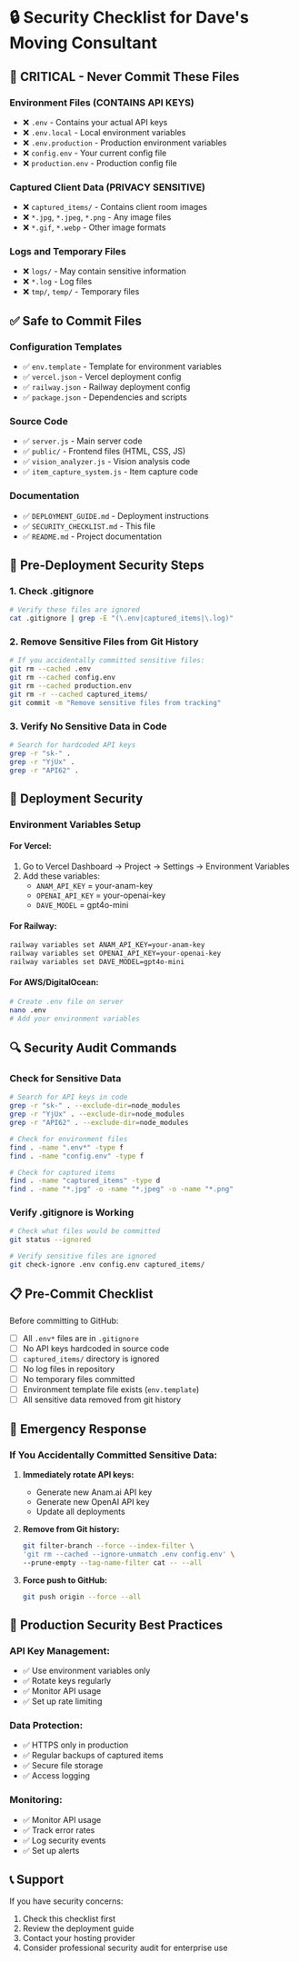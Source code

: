 # 🔒 Security Checklist for Dave's Moving Consultant

## 🚨 CRITICAL - Never Commit These Files

### **Environment Files (CONTAINS API KEYS)**
- ❌ `.env` - Contains your actual API keys
- ❌ `.env.local` - Local environment variables
- ❌ `.env.production` - Production environment variables
- ❌ `config.env` - Your current config file
- ❌ `production.env` - Production config file

### **Captured Client Data (PRIVACY SENSITIVE)**
- ❌ `captured_items/` - Contains client room images
- ❌ `*.jpg`, `*.jpeg`, `*.png` - Any image files
- ❌ `*.gif`, `*.webp` - Other image formats

### **Logs and Temporary Files**
- ❌ `logs/` - May contain sensitive information
- ❌ `*.log` - Log files
- ❌ `tmp/`, `temp/` - Temporary files

## ✅ Safe to Commit Files

### **Configuration Templates**
- ✅ `env.template` - Template for environment variables
- ✅ `vercel.json` - Vercel deployment config
- ✅ `railway.json` - Railway deployment config
- ✅ `package.json` - Dependencies and scripts

### **Source Code**
- ✅ `server.js` - Main server code
- ✅ `public/` - Frontend files (HTML, CSS, JS)
- ✅ `vision_analyzer.js` - Vision analysis code
- ✅ `item_capture_system.js` - Item capture code

### **Documentation**
- ✅ `DEPLOYMENT_GUIDE.md` - Deployment instructions
- ✅ `SECURITY_CHECKLIST.md` - This file
- ✅ `README.md` - Project documentation

## 🔧 Pre-Deployment Security Steps

### **1. Check .gitignore**
```bash
# Verify these files are ignored
cat .gitignore | grep -E "(\.env|captured_items|\.log)"
```

### **2. Remove Sensitive Files from Git History**
```bash
# If you accidentally committed sensitive files:
git rm --cached .env
git rm --cached config.env
git rm --cached production.env
git rm -r --cached captured_items/
git commit -m "Remove sensitive files from tracking"
```

### **3. Verify No Sensitive Data in Code**
```bash
# Search for hardcoded API keys
grep -r "sk-" .
grep -r "YjUx" .
grep -r "API62" .
```

## 🚀 Deployment Security

### **Environment Variables Setup**

#### **For Vercel:**
1. Go to Vercel Dashboard → Project → Settings → Environment Variables
2. Add these variables:
   - `ANAM_API_KEY` = your-anam-key
   - `OPENAI_API_KEY` = your-openai-key
   - `DAVE_MODEL` = gpt4o-mini

#### **For Railway:**
```bash
railway variables set ANAM_API_KEY=your-anam-key
railway variables set OPENAI_API_KEY=your-openai-key
railway variables set DAVE_MODEL=gpt4o-mini
```

#### **For AWS/DigitalOcean:**
```bash
# Create .env file on server
nano .env
# Add your environment variables
```

## 🔍 Security Audit Commands

### **Check for Sensitive Data**
```bash
# Search for API keys in code
grep -r "sk-" . --exclude-dir=node_modules
grep -r "YjUx" . --exclude-dir=node_modules
grep -r "API62" . --exclude-dir=node_modules

# Check for environment files
find . -name ".env*" -type f
find . -name "config.env" -type f

# Check for captured items
find . -name "captured_items" -type d
find . -name "*.jpg" -o -name "*.jpeg" -o -name "*.png"
```

### **Verify .gitignore is Working**
```bash
# Check what files would be committed
git status --ignored

# Verify sensitive files are ignored
git check-ignore .env config.env captured_items/
```

## 📋 Pre-Commit Checklist

Before committing to GitHub:

- [ ] All `.env*` files are in `.gitignore`
- [ ] No API keys hardcoded in source code
- [ ] `captured_items/` directory is ignored
- [ ] No log files in repository
- [ ] No temporary files committed
- [ ] Environment template file exists (`env.template`)
- [ ] All sensitive data removed from git history

## 🚨 Emergency Response

### **If You Accidentally Committed Sensitive Data:**

1. **Immediately rotate API keys:**
   - Generate new Anam.ai API key
   - Generate new OpenAI API key
   - Update all deployments

2. **Remove from Git history:**
   ```bash
   git filter-branch --force --index-filter \
   'git rm --cached --ignore-unmatch .env config.env' \
   --prune-empty --tag-name-filter cat -- --all
   ```

3. **Force push to GitHub:**
   ```bash
   git push origin --force --all
   ```

## 🔐 Production Security Best Practices

### **API Key Management:**
- ✅ Use environment variables only
- ✅ Rotate keys regularly
- ✅ Monitor API usage
- ✅ Set up rate limiting

### **Data Protection:**
- ✅ HTTPS only in production
- ✅ Regular backups of captured items
- ✅ Secure file storage
- ✅ Access logging

### **Monitoring:**
- ✅ Monitor API usage
- ✅ Track error rates
- ✅ Log security events
- ✅ Set up alerts

## 📞 Support

If you have security concerns:
1. Check this checklist first
2. Review the deployment guide
3. Contact your hosting provider
4. Consider professional security audit for enterprise use
